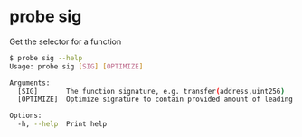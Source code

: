 # probe sig

Get the selector for a function

```bash
$ probe sig --help
Usage: probe sig [SIG] [OPTIMIZE]

Arguments:
  [SIG]       The function signature, e.g. transfer(address,uint256)
  [OPTIMIZE]  Optimize signature to contain provided amount of leading zeroes in selector

Options:
  -h, --help  Print help
```

